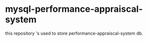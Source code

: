 # mysql-performance-appraiscal-system
this repository 's used to store performance-appraiscal-system db.
